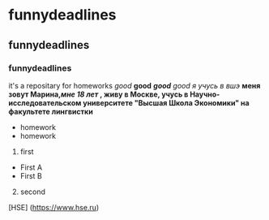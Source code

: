 # funnydeadlines
## funnydeadlines
### funnydeadlines
it's a repositary for homeworks
*good*
**good**
***good***
_good_
*я учусь в вшэ*
**меня зовут Марина,_мне 18 лет_ , живу в Москве, учусь в Научно-исследовательском университете "Высшая Школа Экономики" на факультете лингвистки**
+ homework
+ homework
1. first
  + First A
  + First B
2. second

[HSE] (https://www.hse.ru)
